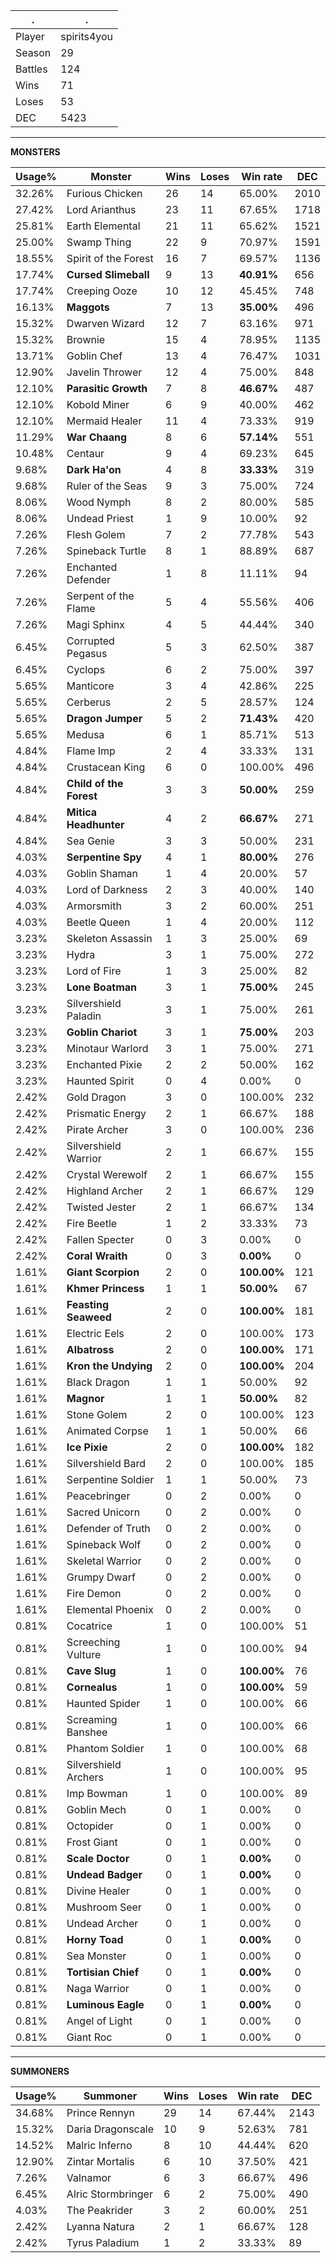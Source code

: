.|.
|-|-
Player|spirits4you
Season|29
Battles|124
Wins|71
Loses|53
DEC|5423

---
**MONSTERS**

Usage%|Monster|Wins|Loses|Win rate|DEC|
-|-|-|-|-|-|
32.26%|Furious Chicken|26|14|65.00%|2010|
27.42%|Lord Arianthus|23|11|67.65%|1718|
25.81%|Earth Elemental|21|11|65.62%|1521|
25.00%|Swamp Thing|22|9|70.97%|1591|
18.55%|Spirit of the Forest|16|7|69.57%|1136|
17.74%|**Cursed Slimeball**|9|13|**40.91%**|656|
17.74%|Creeping Ooze|10|12|45.45%|748|
16.13%|**Maggots**|7|13|**35.00%**|496|
15.32%|Dwarven Wizard|12|7|63.16%|971|
15.32%|Brownie|15|4|78.95%|1135|
13.71%|Goblin Chef|13|4|76.47%|1031|
12.90%|Javelin Thrower|12|4|75.00%|848|
12.10%|**Parasitic Growth**|7|8|**46.67%**|487|
12.10%|Kobold Miner|6|9|40.00%|462|
12.10%|Mermaid Healer|11|4|73.33%|919|
11.29%|**War Chaang**|8|6|**57.14%**|551|
10.48%|Centaur|9|4|69.23%|645|
9.68%|**Dark Ha'on**|4|8|**33.33%**|319|
9.68%|Ruler of the Seas|9|3|75.00%|724|
8.06%|Wood Nymph|8|2|80.00%|585|
8.06%|Undead Priest|1|9|10.00%|92|
7.26%|Flesh Golem|7|2|77.78%|543|
7.26%|Spineback Turtle|8|1|88.89%|687|
7.26%|Enchanted Defender|1|8|11.11%|94|
7.26%|Serpent of the Flame|5|4|55.56%|406|
7.26%|Magi Sphinx|4|5|44.44%|340|
6.45%|Corrupted Pegasus|5|3|62.50%|387|
6.45%|Cyclops|6|2|75.00%|397|
5.65%|Manticore|3|4|42.86%|225|
5.65%|Cerberus|2|5|28.57%|124|
5.65%|**Dragon Jumper**|5|2|**71.43%**|420|
5.65%|Medusa|6|1|85.71%|513|
4.84%|Flame Imp|2|4|33.33%|131|
4.84%|Crustacean King|6|0|100.00%|496|
4.84%|**Child of the Forest**|3|3|**50.00%**|259|
4.84%|**Mitica Headhunter**|4|2|**66.67%**|271|
4.84%|Sea Genie|3|3|50.00%|231|
4.03%|**Serpentine Spy**|4|1|**80.00%**|276|
4.03%|Goblin Shaman|1|4|20.00%|57|
4.03%|Lord of Darkness|2|3|40.00%|140|
4.03%|Armorsmith|3|2|60.00%|251|
4.03%|Beetle Queen|1|4|20.00%|112|
3.23%|Skeleton Assassin|1|3|25.00%|69|
3.23%|Hydra|3|1|75.00%|272|
3.23%|Lord of Fire|1|3|25.00%|82|
3.23%|**Lone Boatman**|3|1|**75.00%**|245|
3.23%|Silvershield Paladin|3|1|75.00%|261|
3.23%|**Goblin Chariot**|3|1|**75.00%**|203|
3.23%|Minotaur Warlord|3|1|75.00%|271|
3.23%|Enchanted Pixie|2|2|50.00%|162|
3.23%|Haunted Spirit|0|4|0.00%|0|
2.42%|Gold Dragon|3|0|100.00%|232|
2.42%|Prismatic Energy|2|1|66.67%|188|
2.42%|Pirate Archer|3|0|100.00%|236|
2.42%|Silvershield Warrior|2|1|66.67%|155|
2.42%|Crystal Werewolf|2|1|66.67%|155|
2.42%|Highland Archer|2|1|66.67%|129|
2.42%|Twisted Jester|2|1|66.67%|134|
2.42%|Fire Beetle|1|2|33.33%|73|
2.42%|Fallen Specter|0|3|0.00%|0|
2.42%|**Coral Wraith**|0|3|**0.00%**|0|
1.61%|**Giant Scorpion**|2|0|**100.00%**|121|
1.61%|**Khmer Princess**|1|1|**50.00%**|67|
1.61%|**Feasting Seaweed**|2|0|**100.00%**|181|
1.61%|Electric Eels|2|0|100.00%|173|
1.61%|**Albatross**|2|0|**100.00%**|171|
1.61%|**Kron the Undying**|2|0|**100.00%**|204|
1.61%|Black Dragon|1|1|50.00%|92|
1.61%|**Magnor**|1|1|**50.00%**|82|
1.61%|Stone Golem|2|0|100.00%|123|
1.61%|Animated Corpse|1|1|50.00%|66|
1.61%|**Ice Pixie**|2|0|**100.00%**|182|
1.61%|Silvershield Bard|2|0|100.00%|185|
1.61%|Serpentine Soldier|1|1|50.00%|73|
1.61%|Peacebringer|0|2|0.00%|0|
1.61%|Sacred Unicorn|0|2|0.00%|0|
1.61%|Defender of Truth|0|2|0.00%|0|
1.61%|Spineback Wolf|0|2|0.00%|0|
1.61%|Skeletal Warrior|0|2|0.00%|0|
1.61%|Grumpy Dwarf|0|2|0.00%|0|
1.61%|Fire Demon|0|2|0.00%|0|
1.61%|Elemental Phoenix|0|2|0.00%|0|
0.81%|Cocatrice|1|0|100.00%|51|
0.81%|Screeching Vulture|1|0|100.00%|94|
0.81%|**Cave Slug**|1|0|**100.00%**|76|
0.81%|**Cornealus**|1|0|**100.00%**|59|
0.81%|Haunted Spider|1|0|100.00%|66|
0.81%|Screaming Banshee|1|0|100.00%|66|
0.81%|Phantom Soldier|1|0|100.00%|68|
0.81%|Silvershield Archers|1|0|100.00%|95|
0.81%|Imp Bowman|1|0|100.00%|89|
0.81%|Goblin Mech|0|1|0.00%|0|
0.81%|Octopider|0|1|0.00%|0|
0.81%|Frost Giant|0|1|0.00%|0|
0.81%|**Scale Doctor**|0|1|**0.00%**|0|
0.81%|**Undead Badger**|0|1|**0.00%**|0|
0.81%|Divine Healer|0|1|0.00%|0|
0.81%|Mushroom Seer|0|1|0.00%|0|
0.81%|Undead Archer|0|1|0.00%|0|
0.81%|**Horny Toad**|0|1|**0.00%**|0|
0.81%|Sea Monster|0|1|0.00%|0|
0.81%|**Tortisian Chief**|0|1|**0.00%**|0|
0.81%|Naga Warrior|0|1|0.00%|0|
0.81%|**Luminous Eagle**|0|1|**0.00%**|0|
0.81%|Angel of Light|0|1|0.00%|0|
0.81%|Giant Roc|0|1|0.00%|0|

---
**SUMMONERS**

Usage%|Summoner|Wins|Loses|Win rate|DEC|
-|-|-|-|-|-|
34.68%|Prince Rennyn|29|14|67.44%|2143|
15.32%|Daria Dragonscale|10|9|52.63%|781|
14.52%|Malric Inferno|8|10|44.44%|620|
12.90%|Zintar Mortalis|6|10|37.50%|421|
7.26%|Valnamor|6|3|66.67%|496|
6.45%|Alric Stormbringer|6|2|75.00%|490|
4.03%|The Peakrider|3|2|60.00%|251|
2.42%|Lyanna Natura|2|1|66.67%|128|
2.42%|Tyrus Paladium|1|2|33.33%|89|
